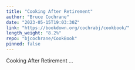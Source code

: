 ```yaml
---
title: "Cooking After Retirement"
author: "Bruce Cochrane"
date: "2023-05-15T19:03:30Z"
link: "https://bookdown.org/cochrabj/cookbook/"
length_weight: "8.2%"
repo: "bjcochrane/CookBook"
pinned: false
---
```


Cooking After Retirement ...
